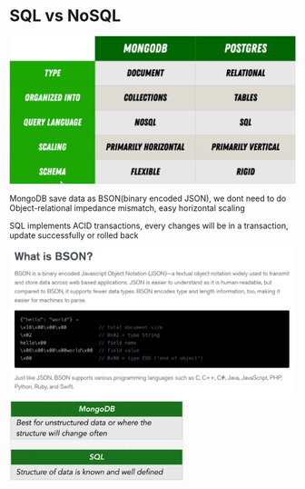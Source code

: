 # SQL vs NoSQL

<img src="Databases.assets/Screen Shot 2022-02-25 at 8.51.57 PM.png" alt="Screen Shot 2022-02-25 at 8.51.57 PM" style="zoom:50%;" />

MongoDB save data as BSON(binary encoded JSON), we dont need to do Object-relational impedance mismatch, easy horizontal scaling

SQL implements ACID transactions, every changes will be in a transaction, update successfully or rolled back

<img src="Databases.assets/Screen Shot 2022-02-25 at 9.30.13 PM.png" alt="Screen Shot 2022-02-25 at 9.30.13 PM" style="zoom:50%;" />

<img src="Databases.assets/Screen Shot 2022-02-25 at 9.34.09 PM.png" alt="Screen Shot 2022-02-25 at 9.34.09 PM" style="zoom:30%;" />